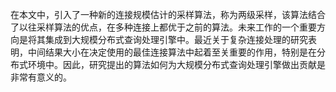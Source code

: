 在本文中，引入了一种新的连接规模估计的采样算法，称为两级采样，该算法结合了以往采样算法的优点，在多种连接上都优于之前的算法。未来工作的一个重要方向是将其集成到大规模分布式查询处理引擎中。最近关于复杂连接处理的研究表明，中间结果大小在决定使用的最佳连接算法中起着至关重要的作用，特别是在分布式环境中。因此，研究提出的算法如何为大规模分布式查询处理引擎做出贡献是非常有意义的。
